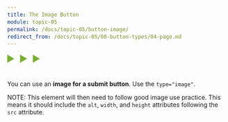 ```yaml
---
title: The Image Button
module: topic-05
permalink: /docs/topic-05/button-image/
redirect_from: /docs/topic-05/08-button-types/04-page.md
---
```


<img src="./../../../img/arrow-divider.svg" style="width: 75px; border: none; margin: 0px 0 20px 0" />

You can use an **image for a submit button**. Use the `type="image"`.

<span class="label label-info">NOTE:</span> This element will then need to follow good image use practice. This means it should include the `alt`, `width`, and `height` attributes following the `src` attribute.


<div class="codepen-embed">
  <p data-height="400" data-theme-id="30567" data-slug-hash="KXqwVG" data-default-tab="html,result" data-user="Media-Ed-Online" data-embed-version="2" data-pen-title="[Intro-Web-Dev] Topic-05: Botton Input Elements, Pt. 3" class="codepen"></p>
</div>
